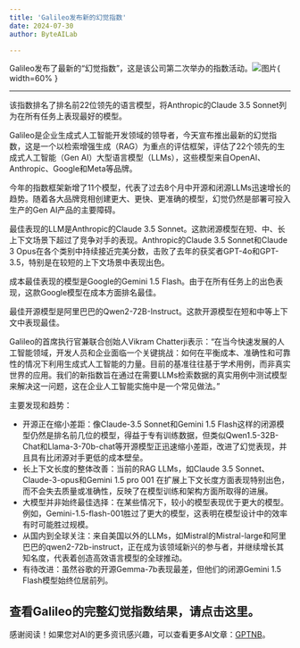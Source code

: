 ```yaml
---
title: 'Galileo发布新的幻觉指数'
date: 2024-07-30
author: ByteAILab

---
```


Galileo发布了最新的“幻觉指数”，这是该公司第二次举办的指数活动。![图片](https://ai-techpark.com/wp-content/uploads/2024/07/Galileo-Rele-960x540.jpg){ width=60% }

---
该指数排名了排名前22位领先的语言模型，将Anthropic的Claude 3.5 Sonnet列为在所有任务上表现最好的模型。

Galileo是企业生成式人工智能开发领域的领导者，今天宣布推出最新的幻觉指数，这是一个以检索增强生成（RAG）为重点的评估框架，评估了22个领先的生成式人工智能（Gen AI）大型语言模型（LLMs），这些模型来自OpenAI、Anthropic、Google和Meta等品牌。

今年的指数框架新增了11个模型，代表了过去8个月中开源和闭源LLMs迅速增长的趋势。随着各大品牌竞相创建更大、更快、更准确的模型，幻觉仍然是部署可投入生产的Gen AI产品的主要障碍。

最佳表现的LLM是Anthropic的Claude 3.5 Sonnet。这款闭源模型在短、中、长上下文场景下超过了竞争对手的表现。Anthropic的Claude 3.5 Sonnet和Claude 3 Opus在各个类别中持续接近完美分数，击败了去年的获奖者GPT-4o和GPT-3.5，特别是在较短的上下文场景中表现出色。

成本最佳表现的模型是Google的Gemini 1.5 Flash。由于在所有任务上的出色表现，这款Google模型在成本方面排名最佳。

最佳开源模型是阿里巴巴的Qwen2-72B-Instruct。这款开源模型在短和中等上下文中表现最佳。

Galileo的首席执行官兼联合创始人Vikram Chatterji表示：“在当今快速发展的人工智能领域，开发人员和企业面临一个关键挑战：如何在平衡成本、准确性和可靠性的情况下利用生成式人工智能的力量。目前的基准往往基于学术用例，而非真实世界的应用。我们的新指数旨在通过在需要LLMs检索数据的真实用例中测试模型来解决这一问题，这在企业人工智能实施中是一个常见做法。”   

主要发现和趋势：
- 开源正在缩小差距：像Claude-3.5 Sonnet和Gemini 1.5 Flash这样的闭源模型仍然是排名前几位的模型，得益于专有训练数据，但类似Qwen1.5-32B-Chat和Llama-3-70b-chat等开源模型正迅速缩小差距，改进了幻觉表现，并且具有比闭源对手更低的成本壁垒。
- 长上下文长度的整体改善：当前的RAG LLMs，如Claude 3.5 Sonnet、Claude-3-opus和Gemini 1.5 pro 001 在扩展上下文长度方面表现特别出色，而不会失去质量或准确性，反映了在模型训练和架构方面所取得的进展。
- 大模型并非始终最佳选择：在某些情况下，较小的模型表现优于更大的模型。例如，Gemini-1.5-flash-001胜过了更大的模型，这表明在模型设计中的效率有时可能胜过规模。
- 从国内到全球关注：来自美国以外的LLMs，如Mistral的Mistral-large和阿里巴巴的qwen2-72b-instruct，正在成为该领域新兴的参与者，并继续增长其知名度，代表着创造高效语言模型的全球推动。
- 有待改进：虽然谷歌的开源Gemma-7b表现最差，但他们的闭源Gemini 1.5 Flash模型始终位居前列。

查看Galileo的完整幻觉指数结果，请点击这里。
---
感谢阅读！如果您对AI的更多资讯感兴趣，可以查看更多AI文章：[GPTNB](https://gptnb.com)。